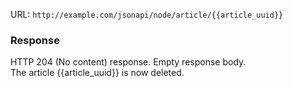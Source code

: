 URL: `http://example.com/jsonapi/node/article/{{article_uuid}}`

### Response

HTTP 204 (No content) response. Empty response body.  
The article {{article\_uuid}} is now deleted.